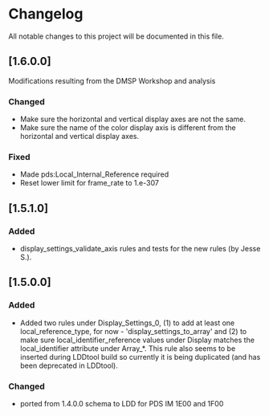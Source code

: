 # Changelog
All notable changes to this project will be documented in this file.
## [1.6.0.0]
Modifications resulting from the DMSP Workshop and analysis
### Changed
  - Make sure the horizontal and vertical display axes are not the same.
  - Make sure the name of the color display axis is different from the horizontal and vertical display axes.

### Fixed
  - Made pds:Local_Internal_Reference required
  - Reset lower limit for frame_rate to 1.e-307


## [1.5.1.0]

### Added
- display_settings_validate_axis rules and tests for the new rules (by Jesse S.).
 
## [1.5.0.0]

### Added
- Added two rules under Display_Settings_0, (1) to add at least one 
      local_reference_type, for now - 'display_settings_to_array' and 
      (2) to make sure local_identifier_reference values under Display matches 
      the local_identifier attribute under Array_*. This rule also seems to be inserted during LDDtool build so currently it is being duplicated (and has been deprecated in LDDtool).

### Changed
- ported from 1.4.0.0 schema to LDD for PDS IM 1E00 and 1F00
